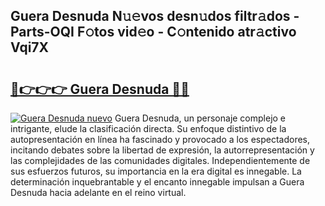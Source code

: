 ## Guera Desnuda N𝚞𝚎vos desn𝚞dos filtr𝚊dos - Parts-OQI F𝚘tos vid𝚎o - C𝚘ntenido atr𝚊ctivo Vqi7X

# <h2><a href="http://mb1jrn.tromn.icu/?c=Guera+Desnuda">🔗👉👉👉 Guera Desnuda 🔗🔗</a></h2>

[![Guera Desnuda nuevo](https://i.imgur.com/pEAQMta.gif)](http://mb1jrn.tromn.icu/?c=Guera+Desnuda)
Guera Desnuda, un personaje complejo e intrigante, elude la clasificación directa. Su enfoque distintivo de la autopresentación en línea ha fascinado y provocado a los espectadores, incitando debates sobre la libertad de expresión, la autorrepresentación y las complejidades de las comunidades digitales. Independientemente de sus esfuerzos futuros, su importancia en la era digital es innegable. La determinación inquebrantable y el encanto innegable impulsan a Guera Desnuda hacia adelante en el reino virtual.
